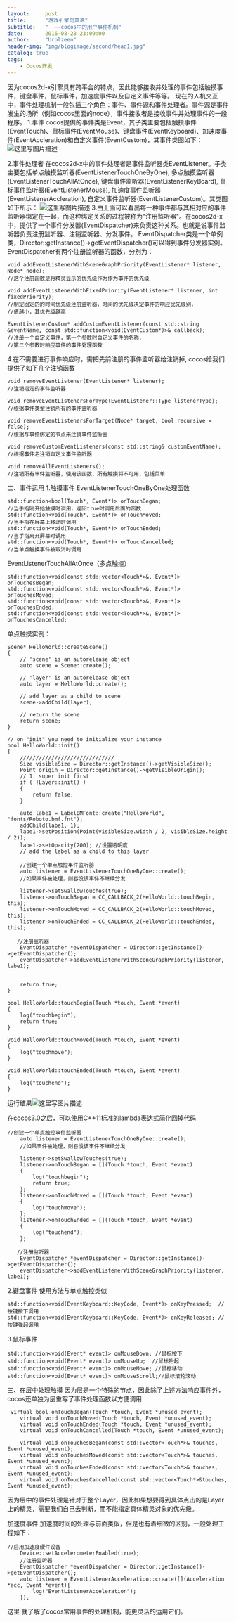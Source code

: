 ```yaml
---
layout:     post
title:      "游戏引擎觅真谛"
subtitle:   "  ——cocos中的用户事件机制"
date:       2016-08-28 23:09:00
author:     "Urolzeen"
header-img: "img/blogimage/second/head1.jpg"
catalog: true
tags:
    - Cocos开发
---
```

因为cocos2d-x引擎具有跨平台的特点，因此能够接收并处理的事件包括触摸事件，键盘事件，鼠标事件，加速度事件以及自定义事件等等。
现在的人机交互中，事件处理机制一般包括三个角色：事件、事件源和事件处理者。事件源是事件发生的场所（例如cocos里面的node），事件接收者是接收事件并处理事件的一段程序。
1.事件
cocos提供的事件类是Event，其子类主要包括触摸事件(EventTouch)、鼠标事件(EventMouse)、键盘事件(EventKeyboard)、加速度事件(EventAccleration)和自定义事件(EventCustom)，其事件类图如下：
![这里写图片描述](http://img.blog.csdn.net/20160828213951550)

2.事件处理者
在cocos2d-x中的事件处理者是事件监听器类EventListener。子类主要包括单点触摸监听器(EventListenerTouchOneByOne), 多点触摸监听器(EventListenerTouchAllAtOnce), 键盘事件监听器(EventListenerKeyBoard), 鼠标事件监听器(EventListenerMouse), 加速度事件监听器(EventListenerAccleration), 自定义事件监听器(EventListenerCustom)。其类图如下所示：
![这里写图片描述](http://img.blog.csdn.net/20160828214639637)
3.由上面可以看出每一种事件都与其相对应的事件监听器绑定在一起，而这种绑定关系的过程被称为"注册监听器"。在cocos2d-x中，提供了一个事件分发器(EventDispatcher)来负责这种关系。也就是说事件监听器负责注册监听器、注销监听器、分发事件。
EventDispatcher类是一个单例类，Director::getInstance()->getEventDispatcher()可以得到事件分发器实例。EventDispatcher有两个注册监听器的函数，分别为：

```
void addEventListenerWithSceneGraphPriority(EventListener* listener, Node* node);
//这个注册函数是将精灵显示的优先级作为作为事件的优先级

void addEventListenerWithFixedPriority(EventListener* listener, int fixedPriority);
//制定固定的的时间优先级注册监听器，时间的优先级决定事件的响应优先级别，
//值越小，其优先级越高

EventListenerCustom* addCustomEventListener(const std::string &eventName, const std::function<void(EventCustom*)>& callback);
//注册一个自定义事件，第一个参数时自定义事件的名称，
//第二个参数时响应事件的事件处理函数
```
4.在不需要进行事件响应时，需把先前注册的事件监听器给注销掉, cocos给我们提供了如下几个注销函数

```
void removeEventListener(EventListener* listener);
//注销指定的事件监听器

void removeEventListenersForType(EventListener::Type listenerType);
//根据事件类型注销所有的事件监听器

void removeEventListenersForTarget(Node* target, bool recursive = false);
//根据与事件绑定的节点来注销事件监听器

void removeCustomEventListeners(const std::string& customEventName);
//根据事件名注销自定义事件监听器

void removeAllEventListeners();
//注销所有事件监听器，使用该函数，所有触摸将不可用，包括菜单
```
二、事件运用
1.触摸事件
EventListenerTouchOneByOne处理函数
```
std::function<bool(Touch*, Event*)> onTouchBegan;
//当手指刚开始触摸时调用，返回true时调用后面的函数
std::function<void(Touch*, Event*)> onTouchMoved; 
//当手指在屏幕上移动时调用
std::function<void(Touch*, Event*)> onTouchEnded;
//当手指离开屏幕时调用
std::function<void(Touch*, Event*)> onTouchCancelled;
//当单点触摸事件被取消时调用
```
EventListenerTouchAllAtOnce（多点触控）

```
std::function<void(const std::vector<Touch*>&, Event*)>  onTouchesBegan;
std::function<void(const std::vector<Touch*>&, Event*)> onTouchesMoved;
std::function<void(const std::vector<Touch*>&, Event*)> onTouchesEnded;
std::function<void(const std::vector<Touch*>&, Event*)> onTouchesCancelled;
```
单点触摸实例：

```
Scene* HelloWorld::createScene()
{
    // 'scene' is an autorelease object
    auto scene = Scene::create();
    
    // 'layer' is an autorelease object
    auto layer = HelloWorld::create();

    // add layer as a child to scene
    scene->addChild(layer);

    // return the scene
    return scene;
}

// on "init" you need to initialize your instance
bool HelloWorld::init()
{
    //////////////////////////////
	Size visibleSize = Director::getInstance()->getVisibleSize();
	Point origin = Director::getInstance()->getVisibleOrigin();
    // 1. super init first
    if ( !Layer::init() )
    {
        return false;
    }

	auto labe1 = LabelBMFont::create("HelloWorld", "fonts/Roboto.bmf.fnt");
	addChild(labe1, 1);
	labe1->setPosition(Point(visibleSize.width / 2, visibleSize.height / 2));
	labe1->setOpacity(200); //设置透明度
	// add the label as a child to this layer
	
    //创建一个单点触控事件监听器
	auto listener = EventListenerTouchOneByOne::create();
	//如果事件被处理，则吞没该事件不继续分发

	listener->setSwallowTouches(true);
	listener->onTouchBegan = CC_CALLBACK_2(HelloWorld::touchBegin, this);
	listener->onTouchMoved = CC_CALLBACK_2(HelloWorld::touchMoved, this);
	listener->onTouchEnded = CC_CALLBACK_2(HelloWorld::touchEnded, this);

   //注册监听器
	EventDispatcher *eventDispatcher = Director::getInstance()->getEventDispatcher();
	eventDispatcher->addEventListenerWithSceneGraphPriority(listener, labe1);

    
    return true;
}

bool HelloWorld::touchBegin(Touch *touch, Event *event)
{
	log("touchbegin");
	return true;
}

void HelloWorld::touchMoved(Touch *touch, Event *event)
{
	log("touchmove");
}

void HelloWorld::touchEnded(Touch *touch, Event *event)
{
	log("touchend");
}
```
运行结果![这里写图片描述](http://img.blog.csdn.net/20160828223717785)

在cocos3.0之后，可以使用C++11标准的lambda表达式简化回掉代码

```
//创建一个单点触控事件监听器
	auto listener = EventListenerTouchOneByOne::create();
	//如果事件被处理，则吞没该事件不继续分发

	listener->setSwallowTouches(true);
	listener->onTouchBegan = [](Touch *touch, Event *event)
	{
		log("touchbegin");
		return true;
	};
	listener->onTouchMoved = [](Touch *touch, Event *event)
	{
		log("touchmove");
	};
	listener->onTouchEnded = [](Touch *touch, Event *event)
	{
		log("touchend");
	};

   //注册监听器
	EventDispatcher *eventDispatcher = Director::getInstance()->getEventDispatcher();
	eventDispatcher->addEventListenerWithSceneGraphPriority(listener, labe1);
```

2.键盘事件
使用方法与单点触控类似

```
std::function<void(EventKeyboard::KeyCode, Event*)> onKeyPressed;  //按键按下调用
std::function<void(EventKeyboard::KeyCode, Event*)> onKeyReleased; //按键弹起调用
```
3.鼠标事件

```
std::function<void(Event* event)> onMouseDown; //鼠标按下
std::function<void(Event* event)> onMouseUp;  //鼠标抬起
std::function<void(Event* event)> onMouseMove; //鼠标移动
std::function<void(Event* event)> onMouseScroll;//鼠标滚轮滚动
```
三、在层中处理触摸
因为层是一个特殊的节点，因此除了上述方法响应事件外，cocos还单独为层重写了事件处理函数以方便调用

```
 virtual bool onTouchBegan(Touch *touch, Event *unused_event); 
    virtual void onTouchMoved(Touch *touch, Event *unused_event); 
    virtual void onTouchEnded(Touch *touch, Event *unused_event); 
    virtual void onTouchCancelled(Touch *touch, Event *unused_event);

    virtual void onTouchesBegan(const std::vector<Touch*>& touches, Event *unused_event);
    virtual void onTouchesMoved(const std::vector<Touch*>& touches, Event *unused_event);
    virtual void onTouchesEnded(const std::vector<Touch*>& touches, Event *unused_event);
    virtual void onTouchesCancelled(const std::vector<Touch*>&touches, Event *unused_event);
```
因为层中的事件处理是针对于整个Layer，因此如果想要得到具体点击的是Layer上的精灵，需要我们自己去判断，而不能指定具体精灵对象的优先级。

加速度事件
加速度时间的处理与前面类似，但是也有着细微的区别，一般处理工程如下：

```
//启用加速度硬件设备
	Device::setAccelerometerEnabled(true);
	//注册监听器
	EventDispatcher *eventDispatcher = Director::getInstance()->getEventDispatcher();
	auto listener = EventListenerAcceleration::create([](Acceleration *acc, Event *event){
		log("EventListenerAcceleration");
	});
```

这里 就了解了cocos常用事件的处理机制，能更灵活的运用它们。